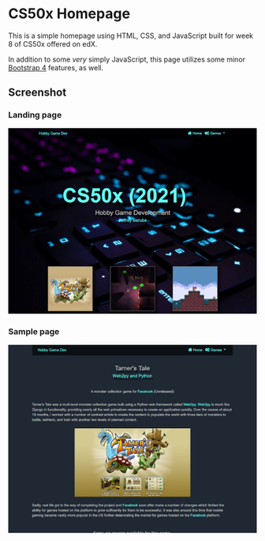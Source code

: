 # CS50x Homepage

This is a simple homepage using HTML, CSS, and JavaScript built for week 8 of CS50x offered on edX.  

In addition to some *very* simply JavaScript, this page utilizes some minor [Bootstrap 4](https://getbootstrap.com/) features, as well.

## Screenshot

### Landing page

![Index Screenshot](images/screenshot.png)

### Sample page

![Tamer's Tale Screenshot](images/tamerstale.png)
